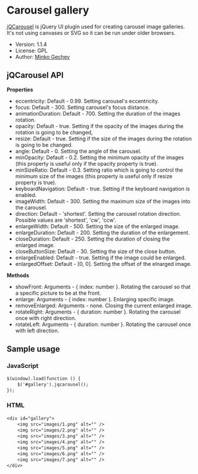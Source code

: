 Carousel gallery
============

[jQCarousel](http://carousel.mgechev.com/) is jQuery UI plugin used for creating carousel image galleries.
It's not using canvases or SVG so it can be run under older browsers.

  * Version: 1.1.4
  * License: GPL
  * Author: [Minko Gechev](http://twitter.com/mgechev)

jQCarousel API
----------------------

**Properties**

 * eccentricity: Default - 0.99. Setting carousel's eccentricity.
 * focus: Default - 300. Setting carousel's focus distance.
 * animationDuration: Default - 700. Setting the duration of the images rotation.
 * opacity: Default - true. Setting if the opacity of the images during the rotation is going to be changed,
 * resize: Default - true. Setting if the size of the images during the rotation is going to be changed.
 * angle: Default - 0. Setting the angle of the carousel.
 * minOpacity: Default - 0.2. Setting the minimum opacity of the images (this property is useful only if the opacity property is true).
 * minSizeRatio: Default - 0.3. Setting ratio which is going to control the minimum size of the images (this property is useful only if resize property is true).
 * keyboardNavigation: Default - true. Setting if the keyboard navigation is enabled.
 * imageWidth: Default - 300. Setting the maximum size of the images into the carousel.
 * direction: Default - 'shortest'. Setting the carousel rotation direction. Possible values are 'shortest', 'cw', 'ccw'.
 * enlargeWidth: Default - 500. Setting the size of the enlarged image.
 * enlargeDuration: Default - 200. Setting the duration of the enlargement.
 * closeDuration: Default - 250. Setting the duration of closing the enlarged image.
 * closeButtonSize: Default - 30. Setting the size of the close button.
 * enlargeEnabled: Default - true. Setting if the image could be enlarged.
 * enlargedOffset: Default - [0, 0]. Setting the offset of the elnarged image.

**Methods**

 * showFront: Arguments - { index: number }. Rotating the carousel so that a specific picture to be at the front.
 * enlarge: Arguments - { index: number }. Enlarging specific image.
 * removeEnlarged: Arguments - none. Closing the current enlarged image.
 * rotateRight: Arguments - { duration: number }. Rotating the carousel once with right direction.
 * rotateLeft: Arguments - { duration: number }. Rotating the carousel once with left direction.

Sample usage
---------------------

### JavaScript

    $(window).load(function () {
        $('#gallery').jqcarousel();
    });

### HTML

    <div id="gallery">
        <img src="images/1.png" alt="" />
        <img src="images/2.png" alt="" />
        <img src="images/3.png" alt="" />
        <img src="images/4.png" alt="" />
        <img src="images/5.png" alt="" />
        <img src="images/6.png" alt="" />
        <img src="images/7.png" alt="" />
    </div>

